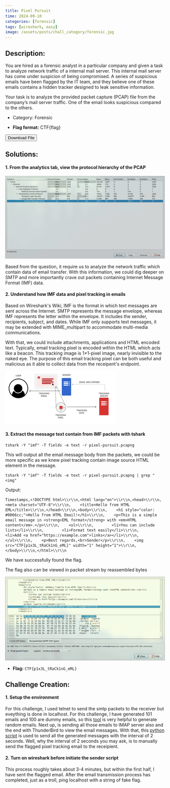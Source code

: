 ```yaml
---
title: Pixel Pursuit
time: 2024-09-10
categories: [forensic]
tags: [wireshark, easy]
image: /assets/posts/chall_category/forensic.jpg
---
```


## Description:

You are hired as a forensic analyst in a particular company and given a task to analyze network traffic of a internal mail server. This internal mail server has come under suspicion of being compromised. A series of suspicious emails have been flagged by the IT team, and they believe one of these emails contains a hidden tracker designed to leak sensitive information.

Your task is to analyze the provided packet capture (PCAP) file from the company’s mail server traffic. One of the email looks suspicious compared to the others.

- Category: Forensic

- **Flag format:** CTF{flag}

<button onclick="downloadFile()">Download File</button>

<script>
function downloadFile() {
    const link = document.createElement('a');
    link.href = 'https://github.com/0x251e/challenges/raw/main/union-depository/forensic/pixel-tracking-eml/pixel-tracking-email/mail-server-localhost.pcapng';
    link.download = 'mail-server-localhost.pcapng';
    link.click();
}
</script>

## Solutions:

#### 1. From the analytics tab, view the protocol hierarchy of the PCAP

![step1](/assets/img/step1.png)

Based from the question, it require us to analyze the network traffic which contain data of email transfer. With this information, we could dig deeper on SMTP and more importantly crave out packets containing Internet Message Format (IMF) data. 


#### 2. Understand how IMF data and pixel tracking in emails 

Based on Wireshark's Wiki, IMF is the format in which text messages are sent across the Internet. SMTP represents the message envelope, whereas IMF represents the letter within the envelope. It includes the sender, recipients, subject, and dates. While IMF only supports text messages, it may be extended with MIME\_multipart to accommodate multi-media communications. 

With that, we could include attachments, applications and HTML encoded text. Typically, email tracking pixel is encoded within the HTML which acts like a beacon. This tracking image is  1×1-pixel image, nearly invisible to the naked eye.  The purpose of this email tracking pixel can be both useful and malicious as it able to collect data from the receipent's endpoint. 


![Tracking Pixel Image](/assets/img/pixeltraking.png)


#### 3. Extract the message text contain from IMF packets with tshark 

```
tshark -Y "imf" -T fields -e text -r pixel-pursuit.pcapng
```

This will output all the email message body from the packets, we could be more specific as we knew pixel tracking contain image source HTML element in the message. 

```
tshark -Y "imf" -T fields -e text -r pixel-pursuit.pcapng | grep "<img"
```

Output:
```
Timestamps,<!DOCTYPE html>\\r\\n,<html lang="en">\\r\\n,<head>\\r\\n,    <meta charset="UTF-8">\\r\\n,    <title>Hello from HTML EML</title>\\r\\n,</head>\\r\\n,<body>\\r\\n,    <h1 style="color: #0066cc;">Hello from HTML Email!</h1>\\r\\n,    <p>This is a simple email message in <strong>EML format</strong> with <em>HTML content</em>.</p>\\r\\n,    <ul>\\r\\n,        <li>You can include lists</li>\\r\\n,        <li>Format text easily</li>\\r\\n,        <li>Add <a href="https://example.com">links</a></li>\\r\\n,    </ul>\\r\\n,    <p>Best regards,<br>Sender</p>\\r\\n,    <img src="CTF{p1x3L_tRaCk1nG_eML}" width="1" height="1">\\r\\n,</body>\\r\\n,</html>\\r\\n
```

We have successfully found the flag.

The flag also can be viewed in packet stream by reassembled bytes

![reassemble bytes](/assets/img/reassemblebytes.png)

- **Flag:** `CTF{p1x3L_tRaCk1nG_eML}`

## Challenge Creation:

#### 1. Setup the environment

For this challenge, I used telnet to send the smtp packets to the receiver but eveything is done in localhost. For this challenge, I have generated 101 emails and 100 are dummy emails, so this [tool](https://github.com/MarcVillain/EmailGenerator) is very helpful to generate random emails. Next up, is sending all those emails to IMAP server also and the end with ThunderBird to view the email messages. With that, this [python script](https://github.com/0x251e/challenges/blob/main/union-depository/forensic/pixel-tracking-eml/pixel-tracking-email/script.py) is used to send all the generated messages with the interval of 2 seconds. Well, why the interval of 2 seconds you may ask, is to manually send the flagged pixel tracking email to the receipient. 

#### 2. Turn on wireshark before initiate the sender script

This process roughly takes about 3-4 minutes, but within the first half, I have sent the flagged email. After the email transmission process has completed, just as a troll, ping localhost with a string of fake flag.


